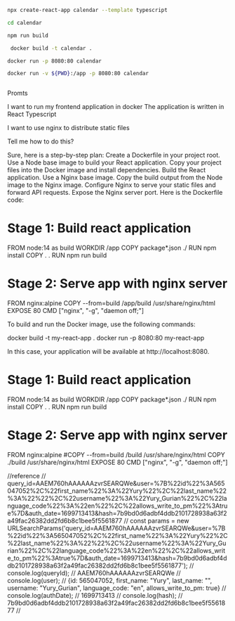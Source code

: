 ```bash
npx create-react-app calendar --template typescript

```

```bash
cd calendar
```

```bash
npm run build

```

```bash
 docker build -t calendar .

```

```bash
docker run -p 8080:80 calendar
```

```bash
docker run -v ${PWD}:/app -p 8080:80 calendar
```

```bash

```


Promts

I want to run my frontend application in docker
The application is written in React Typescript

I want to use nginx to distribute static files

Tell me how to do this?


Sure, here is a step-by-step plan:
Create a Dockerfile in your project root.
Use a Node base image to build your React application.
Copy your project files into the Docker image and install dependencies.
Build the React application.
Use a Nginx base image.
Copy the build output from the Node image to the Nginx image.
Configure Nginx to serve your static files and forward API requests.
Expose the Nginx server port.
Here is the Dockerfile code:

# Stage 1: Build react application
FROM node:14 as build
WORKDIR /app
COPY package*.json ./
RUN npm install
COPY . .
RUN npm run build

# Stage 2: Serve app with nginx server
FROM nginx:alpine
COPY --from=build /app/build /usr/share/nginx/html
EXPOSE 80
CMD ["nginx", "-g", "daemon off;"]

To build and run the Docker image, use the following commands:

docker build -t my-react-app .
docker run -p 8080:80 my-react-app

In this case, your application will be available at http://localhost:8080.


# Stage 1: Build react application
FROM node:14 as build
WORKDIR /app
COPY package*.json ./
RUN npm install
COPY . .
RUN npm run build

# Stage 2: Serve app with nginx server
FROM nginx:alpine
#COPY --from=build /build /usr/share/nginx/html
COPY ./build /usr/share/nginx/html
EXPOSE 80
CMD ["nginx", "-g", "daemon off;"]


//reference
// query_id=AAEM760hAAAAAAzvrSEARQWe&user=%7B%22id%22%3A565047052%2C%22first_name%22%3A%22Yury%22%2C%22last_name%22%3A%22%22%2C%22username%22%3A%22Yury_Gurian%22%2C%22language_code%22%3A%22en%22%2C%22allows_write_to_pm%22%3Atrue%7D&auth_date=1699713413&hash=7b9bd0d6adbf4ddb2101728938a63f2a49fac26382dd2fd6b8c1bee5f5561877
// const params = new URLSearchParams('query_id=AAEM760hAAAAAAzvrSEARQWe&user=%7B%22id%22%3A565047052%2C%22first_name%22%3A%22Yury%22%2C%22last_name%22%3A%22%22%2C%22username%22%3A%22Yury_Gurian%22%2C%22language_code%22%3A%22en%22%2C%22allows_write_to_pm%22%3Atrue%7D&auth_date=1699713413&hash=7b9bd0d6adbf4ddb2101728938a63f2a49fac26382dd2fd6b8c1bee5f5561877');
// console.log(queryId); // AAEM760hAAAAAAzvrSEARQWe
// console.log(user); // {id: 565047052, first_name: "Yury", last_name: "", username: "Yury_Gurian", language_code: "en", allows_write_to_pm: true}
// console.log(authDate); // 1699713413
// console.log(hash); // 7b9bd0d6adbf4ddb2101728938a63f2a49fac26382dd2fd6b8c1bee5f5561877
//

